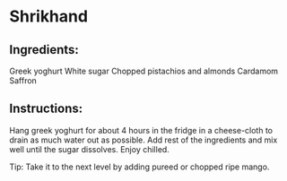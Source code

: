 # Shrikhand
## Ingredients:
Greek yoghurt
White sugar 
Chopped pistachios and almonds
Cardamom
Saffron

## Instructions:
Hang greek yoghurt for about 4 hours in the fridge in a cheese-cloth to drain as much water out as possible.
Add rest of the ingredients and mix well until the sugar dissolves.
Enjoy chilled.

Tip: Take it to the next level by adding pureed or chopped ripe mango.
